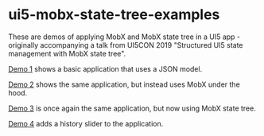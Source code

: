 # ui5-mobx-state-tree-examples

These are demos of applying MobX and MobX state tree in a UI5 app - originally accompanying a talk from UI5CON 2019 "Structured UI5 state management with MobX state tree".

[Demo 1](https://leonalliander.github.io/ui5-mobx-state-tree-examples/demo1_jsonmodel/webapp/) shows a basic application that uses a JSON model.

[Demo 2](https://leonalliander.github.io/ui5-mobx-state-tree-examples/demo2_mobx/webapp/) shows the same application, but instead uses MobX under the hood.

[Demo 3](https://leonalliander.github.io/ui5-mobx-state-tree-examples/demo3_mobx-state-tree/webapp/) is once again the same application, but now using MobX state tree.

[Demo 4](https://leonalliander.github.io/ui5-mobx-state-tree-examples/demo3_mobx-state-tree_history/webapp/) adds a history slider to the application.

